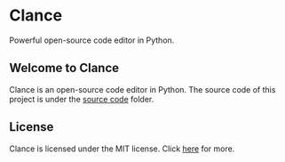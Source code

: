 # Clance
Powerful open-source code editor in Python.

## Welcome to Clance
Clance is an open-source code editor in Python. The source code of this project is under the [source code](https://github.com/TotoCodeFR/Clance/tree/main/source%20code) folder.

## License
Clance is licensed under the MIT license. Click [here](https://github.com/TotoCodeFR/Clance/blob/main/LICENSE) for more.
